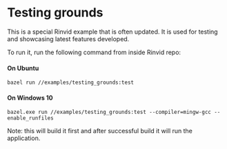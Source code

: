 # Testing grounds

This is a special Rinvid example that is often updated. It is used for testing and showcasing latest features developed.

To run it, run the following command from inside Rinvid repo:

#### On Ubuntu

    bazel run //examples/testing_grounds:test

#### On Windows 10

    bazel.exe run //examples/testing_grounds:test --compiler=mingw-gcc --enable_runfiles  

Note: this will build it first and after successful build it will run the application.
